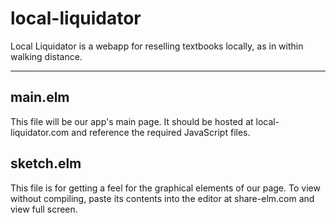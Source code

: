 local-liquidator
================

Local Liquidator is a webapp for reselling textbooks locally, as in within walking distance.

***

## main.elm
This file will be our app's main page.  It should be hosted at local-liquidator.com 
and reference the required JavaScript files.

## sketch.elm
This file is for getting a feel for the graphical elements of our page.  To view without compiling,
paste its contents into the editor at share-elm.com and view full screen.
